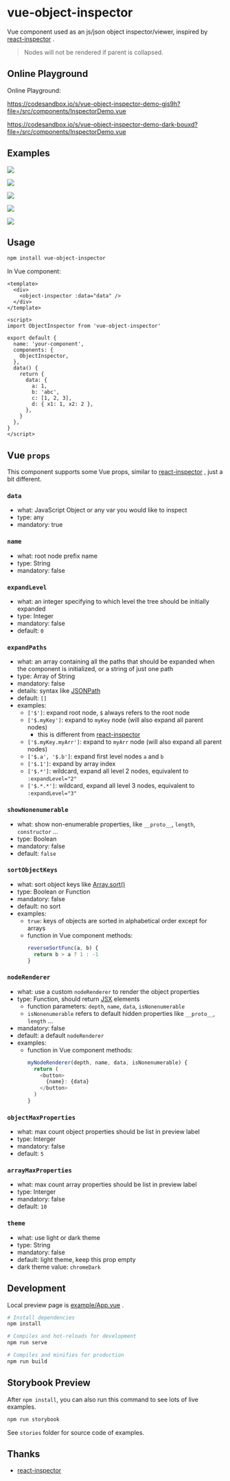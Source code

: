 # vue-object-inspector

Vue component used as an js/json object inspector/viewer, inspired by [react-inspector](https://github.com/storybookjs/react-inspector) .

> Nodes will not be rendered if parent is collapsed.

## Online Playground

Online Playground:

https://codesandbox.io/s/vue-object-inspector-demo-gjs9h?file=/src/components/InspectorDemo.vue

https://codesandbox.io/s/vue-object-inspector-demo-dark-bouxd?file=/src/components/InspectorDemo.vue

## Examples

![](https://raw.githubusercontent.com/vikyd/repos-bigfile/main/vue-object-inspector/object.png)

![](https://raw.githubusercontent.com/vikyd/repos-bigfile/main/vue-object-inspector/chromedark.png)

![](https://raw.githubusercontent.com/vikyd/repos-bigfile/main/vue-object-inspector/array.png)

![](https://raw.githubusercontent.com/vikyd/repos-bigfile/main/vue-object-inspector/json.png)

![](https://raw.githubusercontent.com/vikyd/repos-bigfile/main/vue-object-inspector/proto.png)

## Usage

```sh
npm install vue-object-inspector
```

In Vue component:

```vue
<template>
  <div>
    <object-inspector :data="data" />
  </div>
</template>

<script>
import ObjectInspector from 'vue-object-inspector'

export default {
  name: 'your-component',
  components: {
    ObjectInspector,
  },
  data() {
    return {
      data: {
        a: 1,
        b: 'abc',
        c: [1, 2, 3],
        d: { x1: 1, x2: 2 },
      },
    }
  },
}
</script>
```

## Vue `props`

This component supports some Vue props, similar to [react-inspector](https://github.com/storybookjs/react-inspector/blob/v5.1.0/README.md#api) , just a bit different.

### `data`

- what: JavaScript Object or any var you would like to inspect
- type: any
- mandatory: true

### `name`

- what: root node prefix name
- type: String
- mandatory: false

### `expandLevel`

- what: an integer specifying to which level the tree should be initially expanded
- type: Integer
- mandatory: false
- default: `0`

### `expandPaths`

- what: an array containing all the paths that should be expanded when the component is initialized, or a string of just one path
- type: Array of String
- mandatory: false
- details: syntax like [JSONPath](https://goessner.net/articles/JsonPath/)
- default: `[]`
- examples:
  - `['$']`: expand root node, `$` always refers to the root node
  - `['$.myKey']`: expand to `myKey` node (will also expand all parent nodes)
    - this is different from [react-inspector](https://github.com/storybookjs/react-inspector)
  - `['$.myKey.myArr']`: expand to `myArr` node (will also expand all parent nodes)
  - `['$.a', '$.b']`: expand first level nodes `a` and `b`
  - `['$.1']`: expand by array index
  - `['$.*']`: wildcard, expand all level 2 nodes, equivalent to `:expandLevel="2"`
  - `['$.*.*']`: wildcard, expand all level 3 nodes, equivalent to `:expandLevel="3"`

### `showNonenumerable`

- what: show non-enumerable properties, like `__proto__`, `length`, `constructor` ...
- type: Boolean
- mandatory: false
- default: `false`

### `sortObjectKeys`

- what: sort object keys like [Array.sort()](https://developer.mozilla.org/en-US/docs/Web/JavaScript/Reference/Global_Objects/Array/sort)
- type: Boolean or Function
- mandatory: false
- default: no sort
- examples:
  - `true`: keys of objects are sorted in alphabetical order except for arrays
  - function in Vue component methods:
    ```js
    reverseSortFunc(a, b) {
      return b > a ? 1 : -1
    }
    ```

### `nodeRenderer`

- what: use a custom `nodeRenderer` to render the object properties
- type: Function, should return [JSX](https://cn.vuejs.org/v2/guide/render-function.html#ad) elements
  - function parameters: `depth`, `name`, `data`, `isNonenumerable`
  - `isNonenumerable` refers to default hidden properties like `__proto__`, `length` ...
- mandatory: false
- default: a default `nodeRenderer`
- examples:
  - function in Vue component methods:
    ```js
    myNodeRenderer(depth, name, data, isNonenumerable) {
      return (
        <button>
          {name}: {data}
        </button>
      )
    }
    ```

### `objectMaxProperties`

- what: max count object properties should be list in preview label
- type: Interger
- mandatory: false
- default: `5`

### `arrayMaxProperties`

- what: max count array properties should be list in preview label
- type: Interger
- mandatory: false
- default: `10`

### `theme`

- what: use light or dark theme
- type: String
- mandatory: false
- default: light theme, keep this prop empty
- dark theme value: `chromeDark`

## Development

Local preview page is [example/App.vue](example/App.vue) .

```sh
# Install dependencies
npm install

# Compiles and hot-reloads for development
npm run serve

# Compiles and minifies for production
npm run build
```

## Storybook Preview

After `npm install`, you can also run this command to see lots of live examples.

```sh
npm run storybook
```

See `stories` folder for source code of examples.

## Thanks

- [react-inspector](https://github.com/storybookjs/react-inspector)
